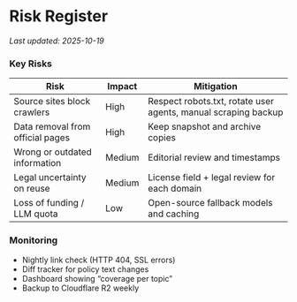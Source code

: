 # Risk Register
_Last updated: 2025-10-19_

### Key Risks
| Risk | Impact | Mitigation |
|-------|---------|-------------|
| Source sites block crawlers | High | Respect robots.txt, rotate user agents, manual scraping backup |
| Data removal from official pages | High | Keep snapshot and archive copies |
| Wrong or outdated information | Medium | Editorial review and timestamps |
| Legal uncertainty on reuse | Medium | License field + legal review for each domain |
| Loss of funding / LLM quota | Low | Open-source fallback models and caching |

### Monitoring
- Nightly link check (HTTP 404, SSL errors)  
- Diff tracker for policy text changes  
- Dashboard showing “coverage per topic”  
- Backup to Cloudflare R2 weekly
